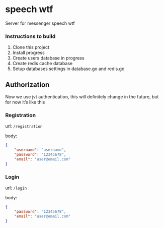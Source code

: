# speech wtf

Server for messenger speech wtf

### Instructions to build

1. Clone this project
2. Install progress
3. Create users database in progress
4. Create redis cache database
5. Setup databases settings in database.go and redis.go

## Authorization

Now we use jvt authentication, this will definitely change in the future, but for now it’s like this

### Registration

url: ```/registration```

body:

```json
{
	"username": "username",
	"password": "12345678",
	"email": "user@email.com"
}
```

### Login

url: ```/login```

body:

```json
{
	"password": "12345678",
	"email": "user@email.com"
}
```

